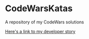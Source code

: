 # CodeWarsKatas
A repository of my CodeWars solutions


[Here's a link to my developer story](https://stackoverflow.com/users/story/11278284)
